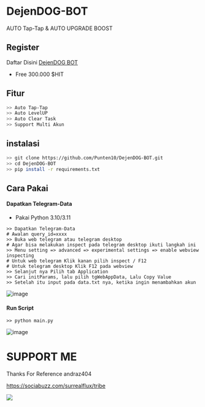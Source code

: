 # DejenDOG-BOT
AUTO Tap-Tap &amp; AUTO UPGRADE BOOST

## Register
Daftar Disini [DejenDOG BOT](https://t.me/DejenDogBot?start=92f32f2f)
- Free 300.000 $HIT

## Fitur
```bash
>> Auto Tap-Tap
>> Auto LevelUP
>> Auto Clear Task
>> Support Multi Akun
```

## instalasi
```bash
>> git clone https://github.com/Punten10/DejenDOG-BOT.git
>> cd DejenDOG-BOT
>> pip install -r requirements.txt
```

## Cara Pakai
#### Dapatkan Telegram-Data
- Pakai Python 3.10/3.11
```shell
>> Dapatkan Telegram-Data
# Awalan query_id=xxxx
>> Buka web telegram atau telegram desktop
# Agar bisa melakukan inspect pada telegram desktop ikuti langkah ini
>> Menu setting => advanced => experimental settings => enable webview inspecting
# Untuk web telegram Klik kanan pilih inspect / F12
# Untuk telegram desktop Klik F12 pada webview
>> Selanjut nya Pilih tab Application
>> Cari initParams, lalu pilih tgWebAppData, Lalu Copy Value
>> Setelah itu input pada data.txt nya, ketika ingin menambahkan akun
```
![image](https://github.com/Punten10/DejenDOG-BOT/assets/64400801/ef0ae84a-5958-4a42-86f7-4ebc4ea770f4)


#### Run Script
```shell
>> python main.py
```
![image](https://github.com/Punten10/DejenDOG-BOT/assets/64400801/6c5dc4aa-b09c-4347-a21d-c1fe9a17c166)
# SUPPORT ME
Thanks For Reference andraz404

https://sociabuzz.com/surrealflux/tribe

[<img src="https://img.shields.io/badge/Telegram-%40Me-orange">](https://t.me/zuiredrop)
